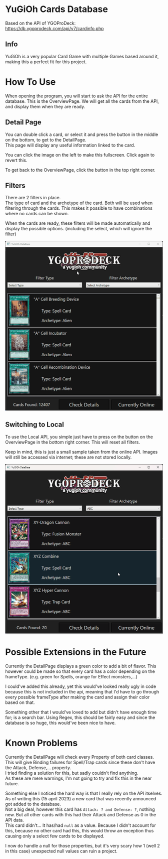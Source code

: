 # YuGiOh Cards Database
Based on the API of YGOProDeck: https://db.ygoprodeck.com/api/v7/cardinfo.php

## Info
YuGiOh is a very popular Card Game with multiple Games based around it, making this a perfect fit for this project. 

# How To Use
When opening the program, you will start to ask the API for the entire database. This is the OverviewPage. 
We will get all the cards from the API, and display them when they are ready.

## Detail Page
You can double click a card, or select it and press the button in the middle on the bottom, to get to the DetailPage. </br>
This page will display any useful information linked to the card.

You can click the image on the left to make this fullscreen.
Click again to revert this.

To get back to the OverviewPage, click the button in the top right corner.

## Filters
There are 2 filters in place. </br>
The type of card and the archetype of the card.
Both will be used when filtering through the cards. This makes it possible to have combinations where no cards can be shown.

When the cards are ready, these filters will be made automatically and display the possible options. (including the select, which will ignore the filter)



![Usage_Gif](/ReadmeImages/Usage.gif)


## Switching to Local
To use the Local API, you simple just have to press on the button on the OverviewPage in the bottom right corner.
This will reset all filters.

Keep in mind, this is just a small sample taken from the online API.
Images will still be accessed via internet; these are not stored locally.

![LocalSwitch_Gif](/ReadmeImages/ReposSwitch.gif)


# Possible Extensions in the Future
Currently the DetailPage displays a green color to add a bit of flavor.
This however could be made so that every card has a color depending on the frameType. (e.g. green for Spells, orange for Effect monsters,...)

I could've added this already, yet this would've looked really ugly in code because this is not included in the api, meaning that I'd have to go through every possible frameType after making the card and assign their color based on that.

Something other that I would've loved to add but didn't have enough time for; is a search bar.
Using Regex, this should be fairly easy and since the database is so huge, this would've been nice to have.



# Known Problems
Currently the DetailPage will check every Property of both card classes. </br>
This will give Binding failures for Spell/Trap cards since these don't have the Attack, Defense,... property. </br>
I tried finding a solution for this, but sadly couldn't find anything. </br>
As these are mere warnings, I'm not going to try and fix this in the near future.

Something else I noticed the hard way is that I really rely on the API itselves.</br>
As of writing this (15 april 2023) a new card that was recently announced got added to the database. </br>
Not a big deal, however this card has `Attack: ? and Defense: ?`, nothing new. But all other cards with this had their Attack and Defense as 0 in the API data. </br>
This card didn't... It has/had `null` as a value. Because I didn't account for this, because no other card had this, this would throw an exception thus causing only a select few cards to be displayed.

I now do handle a null for those properties, but it's very scary how 1 (well 2 in this case) unexpected null values can ruin a project.

